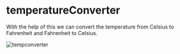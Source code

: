# temperatureConverter
With the help of this we can convert the temperature from Celsius to Fahrenheit and Fahrenheit to Celsius. 

![tempconverter](https://user-images.githubusercontent.com/90507983/192541404-192712a7-bd27-411c-8e8e-ccaa64e93b80.PNG)
